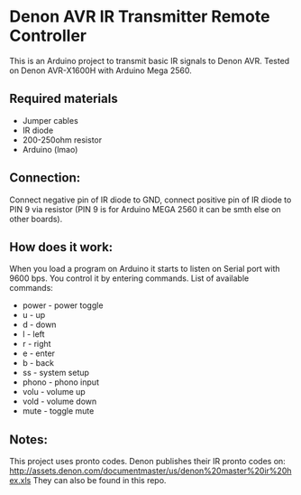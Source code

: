 # Denon AVR IR Transmitter Remote Controller

This is an Arduino project to transmit basic IR signals to Denon AVR. Tested on Denon AVR-X1600H with Arduino Mega 2560.

## Required materials
- Jumper cables
- IR diode
- 200-250ohm resistor
- Arduino (lmao)

## Connection:
Connect negative pin of IR diode to GND, connect positive pin of IR diode to PIN 9 via resistor (PIN 9 is for Arduino MEGA 2560 it can be smth else on other boards).

## How does it work:
When you load a program on Arduino it starts to listen on Serial port with 9600 bps. You control it by entering commands. List of available commands:
- power  - power toggle
- u      - up
- d      - down
- l      - left
- r      - right
- e      - enter
- b      - back
- ss     - system setup
- phono  - phono input
- volu   - volume up
- vold   - volume down
- mute   - toggle mute

## Notes:
This project uses pronto codes. Denon publishes their IR pronto codes on: http://assets.denon.com/documentmaster/us/denon%20master%20ir%20hex.xls
They can also be found in this repo.
